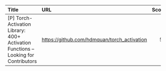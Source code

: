 | Title                                                                              | URL                                         |   Score | Date                |
|:-----------------------------------------------------------------------------------|:--------------------------------------------|--------:|:--------------------|
| [P] Torch-Activation Library: 400+ Activation Functions – Looking for Contributors | https://github.com/hdmquan/torch_activation |      54 | 2025-03-12 04:26:00 |